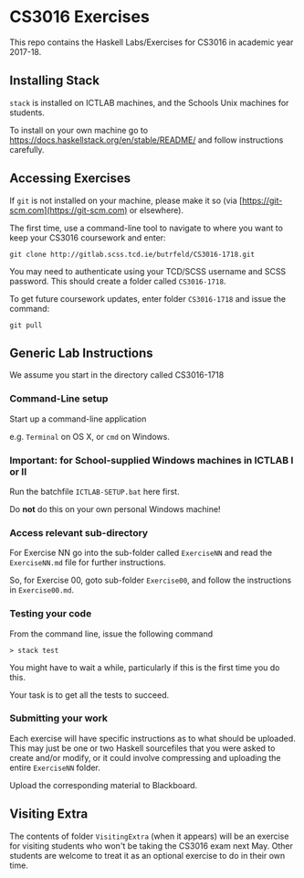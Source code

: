 # CS3016 Exercises

This repo contains the Haskell Labs/Exercises for CS3016 in academic year 2017-18.

## Installing Stack

`stack` is installed on ICTLAB machines,
and the Schools Unix machines for students.

To install on your own machine go to
https://docs.haskellstack.org/en/stable/README/
and follow instructions carefully.


## Accessing Exercises

If `git` is not installed on your machine, please make it so (via [https://git-scm.com](https://git-scm.com) or elsewhere).

The first time, use a command-line tool to navigate to where you want to keep your CS3016 coursework and enter:

`git clone http://gitlab.scss.tcd.ie/butrfeld/CS3016-1718.git`

You may need to authenticate using your TCD/SCSS username and SCSS password. This should create a folder called `CS3016-1718`. 

To get future coursework updates, enter folder `CS3016-1718`
and issue the command:

`git pull`


## Generic Lab Instructions

We assume you start in the directory called CS3016-1718

### Command-Line setup

Start up a command-line application

e.g. `Terminal` on OS X, or `cmd` on Windows.

### Important: for School-supplied Windows machines in ICTLAB I or II

Run the batchfile `ICTLAB-SETUP.bat` here first.

Do **not** do this on your own personal Windows machine!

### Access relevant sub-directory

For Exercise NN go into the sub-folder called `ExerciseNN` and read the `ExerciseNN.md` file
for further instructions.

So, for Exercise 00, goto sub-folder `Exercise00`, and follow the instructions in `Exercise00.md`.

### Testing your code

From the command line, issue the following command

```
> stack test
```

You might have to wait a while, 
particularly if this is the first time you do this.

Your task is to get all the tests to succeed.

### Submitting your work

Each exercise will have specific
instructions as to what should be uploaded. This may just be one or two Haskell sourcefiles that you were asked to create and/or modify, or it could involve compressing and uploading the entire `ExerciseNN` folder.

Upload the corresponding material to Blackboard.


## Visiting Extra

The contents of folder `VisitingExtra` (when it appears) will be an exercise for visiting students who won't be taking the CS3016 exam next May. Other students are welcome to treat it as an optional exercise to do in their own time.